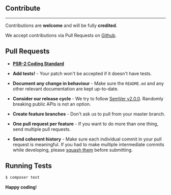 ## Contribute
---

Contributions are **welcome** and will be fully **credited**.

We accept contributions via Pull Requests on [Github](https://github.com/phossa2/uuid).

## Pull Requests

- **[PSR-2 Coding Standard](https://github.com/php-fig/fig-standards/blob/master/accepted/PSR-2-coding-style-guide.md)**

- **Add tests!** - Your patch won't be accepted if it doesn't have tests.

- **Document any change in behaviour** - Make sure the `README.md` and any other
  relevant documentation are kept up-to-date.

- **Consider our release cycle** - We try to follow [SemVer v2.0.0](http://semver.org/).
  Randomly breaking public APIs is not an option.

- **Create feature branches** - Don't ask us to pull from your master branch.

- **One pull request per feature** - If you want to do more than one thing,
  send multiple pull requests.

- **Send coherent history** - Make sure each individual commit in your pull
  request is meaningful. If you had to make multiple intermediate commits while
  developing, please [squash them](http://www.git-scm.com/book/en/v2/Git-Tools-Rewriting-History#Changing-Multiple-Commit-Messages)
  before submitting.

## Running Tests

``` bash
$ composer test
```

**Happy coding**!